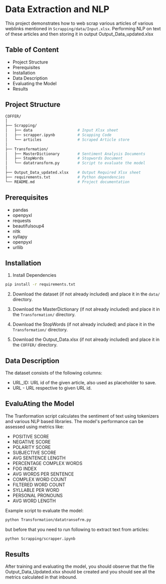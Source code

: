 # Data Extraction and NLP

This project demonstrates how to web scrap various articles of various weblinks mentioned in `Scrapping/data/Input.xlsx`. Performing NLP on text of these articles and then storing it in output Output_Data_updated.xlsx

## Table of Content

- Project Structure
- Prerequisites
- Installation 
- Data Description 
- Evaluating the Model 
- Results 

## Project Structure

```bash
COFFER/
│
├── Scrapping/
│   ├── data                    # Input Xlsx sheet
│   ├── scrapper.ipynb          # Scapping Code
│   └── articles                # Scraped Article store
│
├── Transformation/
│   ├── MasterDictionary        # Sentiment Analysis Documents
│   ├── StopWords               # Stopwords Document
│   └── datatransform.py        # Script to evaluate the model
│
├── Output_Data_updated.xlsx    # Output Required Xlsx sheet
├── requirements.txt            # Python dependencies
└── README.md                   # Project documentation


```

## Prerequisites

- pandas 
- openpyxl 
- requests 
- beautifulsoup4
- nltk
- syllapy
- openpyxl
- urllib

## Installation

1. Install Dependencies 
```bash
pip install -r requirements.txt
```

2. Download the dataset (if not already included) and place it in the `data/` directory.

3. Download the MasterDictionary (if not already included) and place it in the `Transformation/` directory.

4. Download the StopWords (if not already included) and place it in the `Transformation/` directory.

5. Download the Output_Data.xlsx (if not already included) and place it in the `COFFER/` directory.



## Data Description

The dataset consists of the following columns:

- URL_ID: URL id of the given article, also used as placeholder to save.
- URL - URL respective to given URL id.


## EvaluAting the Model
The Tranformation script calculates the sentiment of text using tokenizers and various NLP based libraries. The model's performance can be assessed using metrics like:

- POSITIVE SCORE
- NEGATIVE SCORE
- POLARITY SCORE
- SUBJECTIVE SCORE
- AVG SENTENCE LENGTH
- PERCENTAGE COMPLEX WORDS
- FOG INDEX
- AVG WORDS PER SENTENCE
- COMPLEX WORD COUNT
- FILTERED WORD COUNT
- SYLLABLE PER WORD
- PERSONAL PRONOUNS
- AVG WORD LENGTH

Example script to evaluate the model:

```bash
python Transformation/datatransofrm.py
```

but before that you need to run following to extract text from articles:

```bash
python Scrapping/scrapper.ipynb
```

## Results
After training and evaluating the model, you should observe that the file Output_Data_Updated.xlsx should be created and you should see all the metrics calculated in that inbound.

